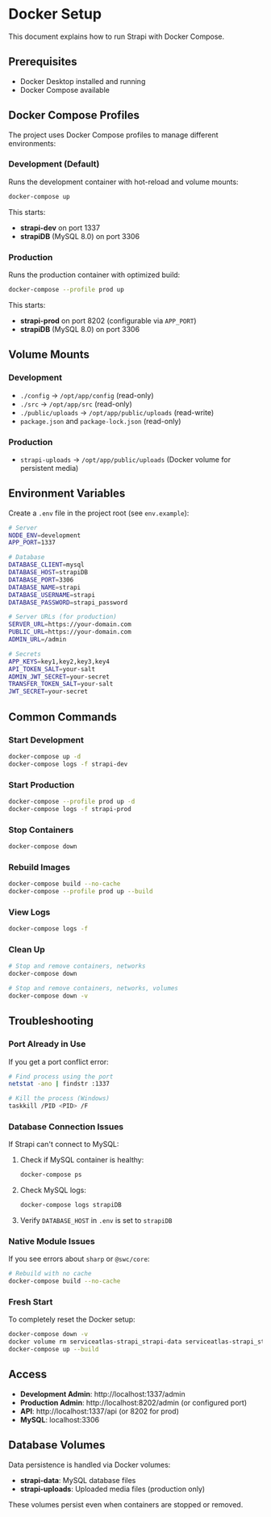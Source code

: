 # Docker Setup

This document explains how to run Strapi with Docker Compose.

## Prerequisites

- Docker Desktop installed and running
- Docker Compose available

## Docker Compose Profiles

The project uses Docker Compose profiles to manage different environments:

### Development (Default)
Runs the development container with hot-reload and volume mounts:

```bash
docker-compose up
```

This starts:
- **strapi-dev** on port 1337
- **strapiDB** (MySQL 8.0) on port 3306

### Production
Runs the production container with optimized build:

```bash
docker-compose --profile prod up
```

This starts:
- **strapi-prod** on port 8202 (configurable via `APP_PORT`)
- **strapiDB** (MySQL 8.0) on port 3306

## Volume Mounts

### Development
- `./config` → `/opt/app/config` (read-only)
- `./src` → `/opt/app/src` (read-only)
- `./public/uploads` → `/opt/app/public/uploads` (read-write)
- `package.json` and `package-lock.json` (read-only)

### Production
- `strapi-uploads` → `/opt/app/public/uploads` (Docker volume for persistent media)

## Environment Variables

Create a `.env` file in the project root (see `env.example`):

```bash
# Server
NODE_ENV=development
APP_PORT=1337

# Database
DATABASE_CLIENT=mysql
DATABASE_HOST=strapiDB
DATABASE_PORT=3306
DATABASE_NAME=strapi
DATABASE_USERNAME=strapi
DATABASE_PASSWORD=strapi_password

# Server URLs (for production)
SERVER_URL=https://your-domain.com
PUBLIC_URL=https://your-domain.com
ADMIN_URL=/admin

# Secrets
APP_KEYS=key1,key2,key3,key4
API_TOKEN_SALT=your-salt
ADMIN_JWT_SECRET=your-secret
TRANSFER_TOKEN_SALT=your-salt
JWT_SECRET=your-secret
```

## Common Commands

### Start Development
```bash
docker-compose up -d
docker-compose logs -f strapi-dev
```

### Start Production
```bash
docker-compose --profile prod up -d
docker-compose logs -f strapi-prod
```

### Stop Containers
```bash
docker-compose down
```

### Rebuild Images
```bash
docker-compose build --no-cache
docker-compose --profile prod up --build
```

### View Logs
```bash
docker-compose logs -f
```

### Clean Up
```bash
# Stop and remove containers, networks
docker-compose down

# Stop and remove containers, networks, volumes
docker-compose down -v
```

## Troubleshooting

### Port Already in Use
If you get a port conflict error:

```bash
# Find process using the port
netstat -ano | findstr :1337

# Kill the process (Windows)
taskkill /PID <PID> /F
```

### Database Connection Issues
If Strapi can't connect to MySQL:

1. Check if MySQL container is healthy:
   ```bash
   docker-compose ps
   ```

2. Check MySQL logs:
   ```bash
   docker-compose logs strapiDB
   ```

3. Verify `DATABASE_HOST` in `.env` is set to `strapiDB`

### Native Module Issues
If you see errors about `sharp` or `@swc/core`:

```bash
# Rebuild with no cache
docker-compose build --no-cache
```

### Fresh Start
To completely reset the Docker setup:

```bash
docker-compose down -v
docker volume rm serviceatlas-strapi_strapi-data serviceatlas-strapi_strapi-uploads
docker-compose up --build
```

## Access

- **Development Admin**: http://localhost:1337/admin
- **Production Admin**: http://localhost:8202/admin (or configured port)
- **API**: http://localhost:1337/api (or 8202 for prod)
- **MySQL**: localhost:3306

## Database Volumes

Data persistence is handled via Docker volumes:

- **strapi-data**: MySQL database files
- **strapi-uploads**: Uploaded media files (production only)

These volumes persist even when containers are stopped or removed.

